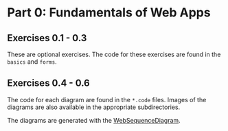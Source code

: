 # Part 0: Fundamentals of Web Apps

## Exercises 0.1 - 0.3

These are optional exercises. The code for these exercises are found in the `basics` and `forms`.


## Exercises 0.4 - 0.6

The code for each diagram are found in the `*.code` files. 
Images of the diagrams are also available in the appropriate subdirectories.

The diagrams are generated with the [WebSequenceDiagram](https://www.websequencediagrams.com/).
